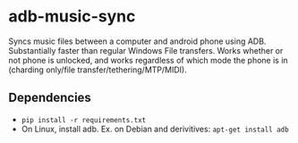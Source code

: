 # adb-music-sync
Syncs music files between a computer and android phone using ADB. Substantially faster than regular Windows File transfers.
Works whether or not phone is unlocked, and works regardless of which mode the phone is in (charding only/file transfer/tethering/MTP/MIDI).

## Dependencies
- `pip install -r requirements.txt`
- On Linux, install adb. Ex. on Debian and derivitives:
`apt-get install adb` 
